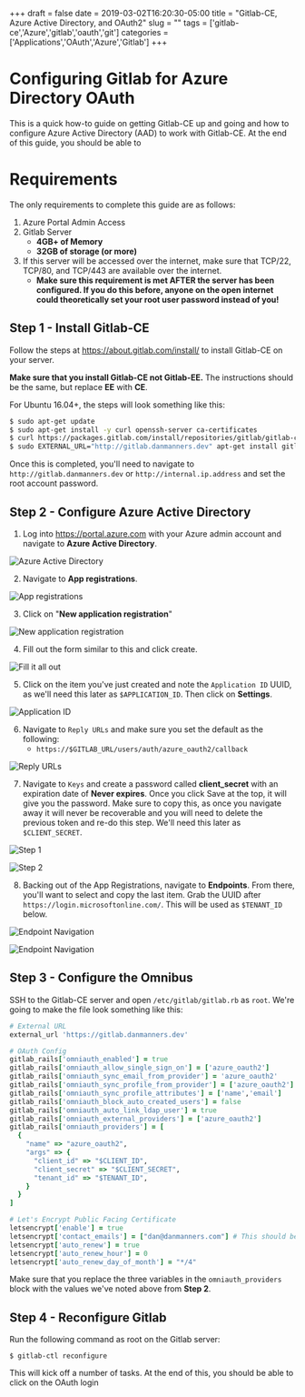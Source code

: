 +++ 
draft = false
date = 2019-03-02T16:20:30-05:00
title = "Gitlab-CE, Azure Active Directory, and OAuth2"
slug = "" 
tags = ['gitlab-ce','Azure','gitlab','oauth','git']
categories = ['Applications','OAuth','Azure','Gitlab']
+++

# Configuring Gitlab for Azure Directory OAuth

This is a quick how-to guide on getting Gitlab-CE up and going and how to configure Azure Active Directory (AAD) to work with Gitlab-CE. At the end of this guide, you should be able to 

# Requirements

The only requirements to complete this guide are as follows:

1. Azure Portal Admin Access
2. Gitlab Server
   - **4GB+ of Memory**
   - **32GB of storage (or more)**
3. If this server will be accessed over the internet, make sure that TCP/22, TCP/80, and TCP/443 are available over the internet.
   - **Make sure this requirement is met AFTER the server has been configured. If you do this before, anyone on the open internet could theoretically set your root user password instead of you!**

## Step 1 - Install Gitlab-CE

Follow the steps at https://about.gitlab.com/install/ to install Gitlab-CE on your server.

**Make sure that you install Gitlab-CE not Gitlab-EE.** The instructions should be the same, but replace **EE** with **CE**.

For Ubuntu 16.04+, the steps will look something like this:

```bash
$ sudo apt-get update
$ sudo apt-get install -y curl openssh-server ca-certificates
$ curl https://packages.gitlab.com/install/repositories/gitlab/gitlab-ce/script.deb.sh | sudo bash
$ sudo EXTERNAL_URL="http://gitlab.danmanners.dev" apt-get install gitlab-ce
```

Once this is completed, you'll need to navigate to `http://gitlab.danmanners.dev` or `http://internal.ip.address` and set the root account password.


## Step 2 - Configure Azure Active Directory

1. Log into https://portal.azure.com with your Azure admin account and navigate to **Azure Active Directory**.

![Azure Active Directory](/static/images/posts/gitlab-ce-and-azure-active-directory-oauth/01-ADD.png#center)


2. Navigate to **App registrations**.

![App registrations](/static/images/posts/gitlab-ce-and-azure-active-directory-oauth/02-App_registration.png#center)


3. Click on "**New application registration**"

![New application registration](/static/images/posts/gitlab-ce-and-azure-active-directory-oauth/03-Navigation.png#center)


4. Fill out the form similar to this and click create.

![Fill it all out](/static/images/posts/gitlab-ce-and-azure-active-directory-oauth/04-Configure.png#center)


5. Click on the item you've just created and note the `Application ID` UUID, as we'll need this later as `$APPLICATION_ID`. Then click on **Settings**.

![Application ID](/static/images/posts/gitlab-ce-and-azure-active-directory-oauth/05-Registrations.png#center)


6. Navigate to `Reply URLs` and make sure you set the default as the following:
   - `https://$GITLAB_URL/users/auth/azure_oauth2/callback`

![Reply URLs](/static/images/posts/gitlab-ce-and-azure-active-directory-oauth/06-Reply_URLs.png#center)


7. Navigate to `Keys` and create a password called **client_secret** with an expiration date of **Never expires**. Once you click Save at the top, it will give you the password. Make sure to copy this, as once you navigate away it will never be recoverable and you will need to delete the previous token and re-do this step. We'll need this later as `$CLIENT_SECRET`.

![Step 1](/static/images/posts/gitlab-ce-and-azure-active-directory-oauth/07-Keys.png#center)

![Step 2](/static/images/posts/gitlab-ce-and-azure-active-directory-oauth/08-Keys.png#center)


8. Backing out of the App Registrations, navigate to **Endpoints**. From there, you'll want to select and copy the last item. Grab the UUID after `https://login.microsoftonline.com/`. This will be used as `$TENANT_ID` below.

![Endpoint Navigation](/static/images/posts/gitlab-ce-and-azure-active-directory-oauth/03-Navigation.png#center)

![Endpoint Navigation](/static/images/posts/gitlab-ce-and-azure-active-directory-oauth/09-Endpoint.png#center)

## Step 3 - Configure the Omnibus

SSH to the Gitlab-CE server and open `/etc/gitlab/gitlab.rb` as `root`. We're going to make the file look something like this:

```ruby
# External URL
external_url 'https://gitlab.danmanners.dev'

# OAuth Config
gitlab_rails['omniauth_enabled'] = true
gitlab_rails['omniauth_allow_single_sign_on'] = ['azure_oauth2']
gitlab_rails['omniauth_sync_email_from_provider'] = 'azure_oauth2'
gitlab_rails['omniauth_sync_profile_from_provider'] = ['azure_oauth2']
gitlab_rails['omniauth_sync_profile_attributes'] = ['name','email']
gitlab_rails['omniauth_block_auto_created_users'] = false
gitlab_rails['omniauth_auto_link_ldap_user'] = true
gitlab_rails['omniauth_external_providers'] = ['azure_oauth2']
gitlab_rails['omniauth_providers'] = [
  {
    "name" => "azure_oauth2",
    "args" => {
      "client_id" => "$CLIENT_ID",
      "client_secret" => "$CLIENT_SECRET",
      "tenant_id" => "$TENANT_ID",
    }
  }
]

# Let's Encrypt Public Facing Certificate
letsencrypt['enable'] = true
letsencrypt['contact_emails'] = ["dan@danmanners.com"] # This should be an array of email addresses to add as contacts
letsencrypt['auto_renew'] = true
letsencrypt['auto_renew_hour'] = 0
letsencrypt['auto_renew_day_of_month'] = "*/4"
```

Make sure that you replace the three variables in the `omniauth_providers` block with the values we've noted above from **Step 2**.

## Step 4 - Reconfigure Gitlab

Run the following command as root on the Gitlab server:

```shell
$ gitlab-ctl reconfigure
```

This will kick off a number of tasks. At the end of this, you should be able to click on the OAuth login 
